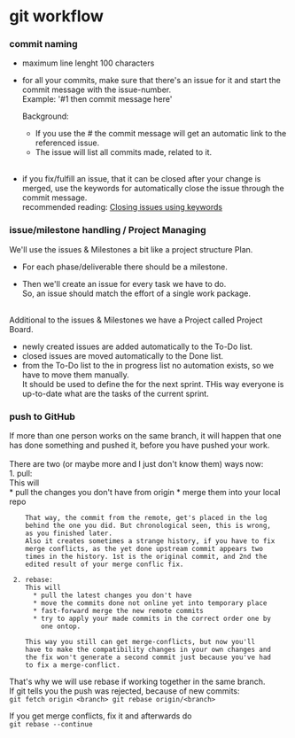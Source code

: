 # git workflow
### commit naming
  * maximum line lenght 100 characters

  * for all your commits, make sure that there's an issue for it and
    start the commit message with the issue-number.  
    Example: '#1 then commit message here'

    Background:
      * If you use the #<issue number> the commit message will get an
        automatic link to the referenced issue.
      * The issue will list all commits made, related to it.
 &nbsp;  
 &nbsp;  
  * if you fix/fulfill an issue, that it can be closed after your change is merged, use the keywords for automatically close
    the issue through the commit message.  
    recommended reading: [Closing issues using keywords](https://help.github.com/articles/closing-issues-using-keywords/)

### issue/milestone handling / Project Managing
We'll use the issues & Milestones a bit like a project structure Plan.  
  * For each phase/deliverable there should be a milestone.  

  * Then we'll create an issue for every task we have to do.  
    So, an issue should match the effort of a single work package.
&nbsp;  
&nbsp;  

Additional to the issues & Milestones we have a Project called 
Project Board.
  * newly created issues are added automatically to the To-Do list.
  * closed issues are moved automatically to the Done list.
  * from the To-Do list to the in progress list no automation exists, 
    so we have to move them manually.  
    It should be used to define the for the next sprint. THis way
    everyone is up-to-date what are the tasks of the current sprint.

### push to GitHub
If more than one person works on the same branch, it will happen that
one has done something and pushed it, before you have pushed your work.
&nbsp;  
&nbsp;  
There are two (or maybe more and I just don't know them) ways now:  
     1. pull:  
        This will  
          * pull the changes you don't have from origin
          * merge them into your local repo

        That way, the commit from the remote, get's placed in the log
        behind the one you did. But chronological seen, this is wrong,
        as you finished later.  
        Also it creates sometimes a strange history, if you have to fix
        merge conflicts, as the yet done upstream commit appears two
        times in the history. 1st is the original commit, and 2nd the
        edited result of your merge conflic fix.

     2. rebase:  
        This will  
          * pull the latest changes you don't have
          * move the commits done not online yet into temporary place
          * fast-forward merge the new remote commits
          * try to apply your made commits in the correct order one by
            one ontop.

        This way you still can get merge-conflicts, but now you'll
        have to make the compatibility changes in your own changes and
        the fix won't generate a second commit just because you've had
        to fix a merge-conflict.

That's why we will use rebase if working together in the same branch.  
If git tells you the push was rejected, because of new commits:  
    ```
    git fetch origin <branch>
    git rebase origin/<branch>
    ```

If you get merge conflicts, fix it and afterwards do  
    ```
    git rebase --continue
    ```
